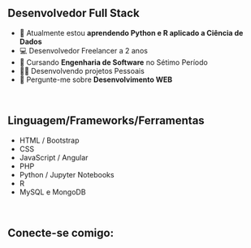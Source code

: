 <div>
  <h2>Desenvolvedor Full Stack</h2>
  <ul>
    <li>🌱 Atualmente estou <strong>aprendendo Python e R aplicado a Ciência de Dados</strong></li>
    <li>💻 Desenvolvedor Freelancer a 2 anos</li>
    <li>📝 Cursando <strong>Engenharia de Software</strong> no Sétimo Período</li>
    <li>✍🏻 Desenvolvendo projetos Pessoais</li>
    <li>💬 Pergunte-me sobre <strong>Desenvolvimento WEB</strong>  </li>
  </ul>
</div>

<br>

<div>
  <h2>Linguagem/Frameworks/Ferramentas</h2>
  <ul>
    <li>HTML / Bootstrap</li>
    <li>CSS</li>
    <li>JavaScript / Angular</li>
    <li>PHP</li>
    <li>Python / Jupyter Notebooks</li>
    <li>R</li>
    <li>MySQL e MongoDB</li>
  </ul>
</div>

<br>

<div>
  <h2>Conecte-se comigo:  </h2>
</div>

